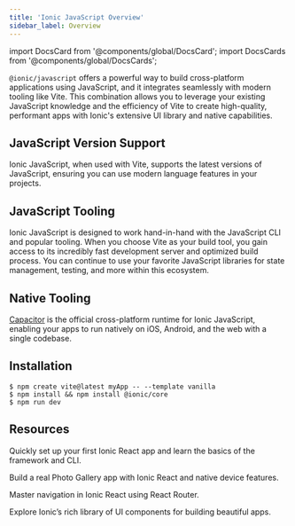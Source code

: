 ```yaml
---
title: 'Ionic JavaScript Overview'
sidebar_label: Overview
---
```


<head>
  <title>Ionic JavaScript Overview | JavaScript Version Support and Tooling</title>
  <meta
    name="description"
    content="@ionic/javascript combines the Ionic experience with the tooling and APIs tailored to React developers. Learn more about version support and resources in our React Overview."
  />
</head>

import DocsCard from '@components/global/DocsCard';
import DocsCards from '@components/global/DocsCards';

`@ionic/javascript` offers a powerful way to build cross-platform applications using JavaScript, and it integrates seamlessly with modern tooling like Vite. This combination allows you to leverage your existing JavaScript knowledge and the efficiency of Vite to create high-quality, performant apps with Ionic's extensive UI library and native capabilities.

## JavaScript Version Support

Ionic JavaScript, when used with Vite, supports the latest versions of JavaScript, ensuring you can use modern language features in your projects.

## JavaScript Tooling

Ionic JavaScript is designed to work hand-in-hand with the JavaScript CLI and popular tooling. When you choose Vite as your build tool, you gain access to its incredibly fast development server and optimized build process. You can continue to use your favorite JavaScript libraries for state management, testing, and more within this ecosystem.

## Native Tooling

[Capacitor](https://capacitorjs.com) is the official cross-platform runtime for Ionic JavaScript, enabling your apps to run natively on iOS, Android, and the web with a single codebase.

## Installation

```shell-session
$ npm create vite@latest myApp -- --template vanilla
$ npm install && npm install @ionic/core
$ npm run dev
```

## Resources

<DocsCards>

<DocsCard header="Getting Started" href="quickstart" icon="/icons/guide-quickstart-icon.png">
  <p>Quickly set up your first Ionic React app and learn the basics of the framework and CLI.</p>
</DocsCard>

<DocsCard header="Build Your First App" href="your-first-app" icon="/icons/logo-react-icon.png">
  <p>Build a real Photo Gallery app with Ionic React and native device features.</p>
</DocsCard>

<DocsCard header="Navigation" href="navigation" icon="/icons/component-navigation-icon.png">
  <p>Master navigation in Ionic React using React Router.</p>
</DocsCard>

<DocsCard header="Components" href="/docs/components" icon="/icons/guide-components-icon.png">
  <p>Explore Ionic’s rich library of UI components for building beautiful apps.</p>
</DocsCard>

</DocsCards>